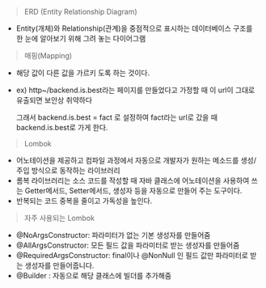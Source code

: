 > ERD (Entity Relationship Diagram)
> 
- Entity(개체)와 Relationship(관계)을 중점적으로 표시하는 데이터베이스 구조를 한 눈에 알아보기 위해 그려 놓는 다이어그램

> 매핑(Mapping)
> 
- 해당 값이 다른 값을 가르키 도록 하는 것이다.
- ex) http~/backend.is.best라는 페이지를 만들었다고 가정할 때 이 url이 그대로 유출되면 보안상 취약하다
    
    그래서 backend.is.best = fact 로 설정하여 fact라는 url로 갔을 때 backend.is.best로 가게 한다.

> Lombok
> 
- 어노테이션을 제공하고 컴파일 과정에서 자동으로 개발자가 원하는 메소드를 생성/주입 방식으로 동작하는 라이브러리
- 롬복 라이브러리는 소스 코드를 작성할 때 자바 클래스에 어노테이션을 사용하여 쓰는 Getter메서드, Setter메서드, 생성자 등을 자동으로 만들어 주는 도구이다.
- 반복되는 코드 중복을 줄이고 가독성을 높인다.

> 자주 사용되는 Lombok
> 
- @NoArgsConstructor: 파라미터가 없는 기본 생성자를 만들어줌
- @AllArgsConstructor: 모든 필드 값을 파라미터로 받는 생성자를 만들어줌
- @RequiredArgsConstructor: final이나 @NonNull 인 필드 값만 파라미터로 받는 생성자를 만들어줍니다.
- @Builder : 자동으로 해당 클래스에 빌더를 추가해줌

